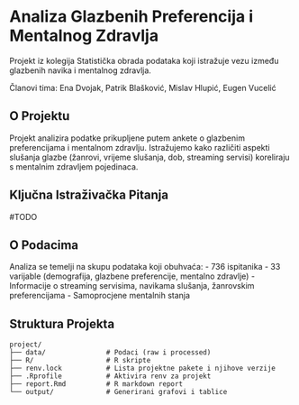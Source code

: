 # Analiza Glazbenih Preferencija i Mentalnog Zdravlja

Projekt iz kolegija Statistička obrada podataka koji istražuje vezu između glazbenih navika i mentalnog zdravlja.

Članovi tima: Ena Dvojak, Patrik Blašković, Mislav Hlupić, Eugen Vucelić

## O Projektu

Projekt analizira podatke prikupljene putem ankete o glazbenim preferencijama i mentalnom zdravlju. Istražujemo kako različiti aspekti slušanja glazbe (žanrovi, vrijeme slušanja, dob, streaming servisi) koreliraju s mentalnim zdravljem pojedinaca.

## Ključna Istraživačka Pitanja

#TODO

## O Podacima

Analiza se temelji na skupu podataka koji obuhvaća: - 736 ispitanika - 33 varijable (demografija, glazbene preferencije, mentalno zdravlje) - Informacije o streaming servisima, navikama slušanja, žanrovskim preferencijama - Samoprocjene mentalnih stanja

## Struktura Projekta

``` text
project/
├── data/               # Podaci (raw i processed)
├── R/                  # R skripte
├── renv.lock           # Lista projektne pakete i njihove verzije
├── .Rprofile           # Aktivira renv za projekt 
├── report.Rmd          # R markdown report
└── output/             # Generirani grafovi i tablice
```
